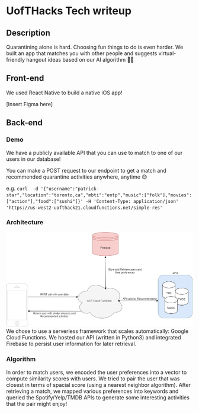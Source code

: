 # UofTHacks Tech writeup

## Description
Quarantining alone is hard. Choosing fun things to do is even harder. 
We built an app that matches you with other people and suggests virtual-friendly hangout ideas based on our AI algorithm 🤝💖

## Front-end
We used React Native to build a native iOS app!

[Insert Figma here]

## Back-end

### Demo
We have a publicly available API that you can use to match to one of our users in our database!

<!-- Create User endpoint: [todo]
Matching and hangout recommendation endpoint: [todo] -->

You can make a POST request to our endpoint to get a match and recommended quarantine activities anywhere, anytime 😊

e.g.
`curl  -d '{"username":"patrick-star","location":"toronto,ca","mbti":"entp","music":["folk"],"movies":["action"],"food":["sushi"]}' -H 'Content-Type: application/json' 'https://us-west2-uofthack21.cloudfunctions.net/simple-res'
`

### Architecture
![arch diagram](uofthacks-backend.jpg)
We chose to use a serverless framework that scales automatically: Google Cloud Functions. We hosted our API (written in Python3) and integrated Firebase to persist user information for later retrieval. 

### Algorithm
In order to match users, we encoded the user preferences into a vector to compute similarity scores with users. We tried to pair the user that was closest in terms of spacial score (using a nearest neighbor algorithm). After retrieving a match, we mapped various preferences into keywords and queried the Spotify/Yelp/TMDB APIs to generate some interesting activities that the pair might enjoy! 